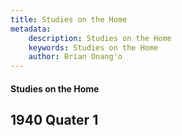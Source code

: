 ```yaml
---
title: Studies on the Home
metadata:
    description: Studies on the Home
    keywords: Studies on the Home
    author: Brian Onang'o
---
```


#### Studies on the Home

## 1940 Quater 1
